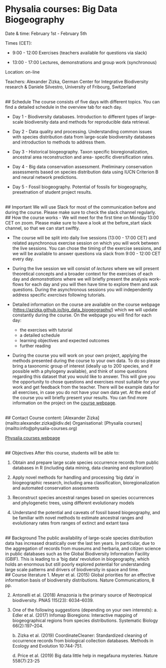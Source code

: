 
# Physalia courses: Big Data Biogeography

Date & time: February 1st - February 5th

Times (CET):

- 9:00 - 12:00 Exercises (teachers available for questions via slack)

- 13:00 - 17:00 Lectures, demonstrations and group work (synchronous)

Location: on-line

Teachers: Alexander Zizka, German Center for Integrative Biodiversity research & Daniele Silvestro, University of Fribourg, Switzerland

<br />
## Schedule
The course consists of five days with different topics. You can find a detailed schedule in the overview tab for each day.

- Day 1 - Biodiversity databases. Introduction to different types of large-scale biodiversity data and methods for reproducible data retrieval.

- Day 2 - Data quality and processing. Understanding common issues with species distribution data from large-scale biodiversity databases and introduction to methods to address them.

- Day 3 - Historical biogeography. Taxon specific bioregionalization, ancestral area reconstruction and area- specific diversification rates.

- Day 4 - Big data conservation assessment. Preliminary conservation assessments based on species distribution data using IUCN Criterion B and neural network predictions. 

- Day 5 - Fossil biogeography. Potential of fossils for biogeography, presetnation of student project results. 

<br />
## Important
We will use Slack for most of the communication before and during the course. Please make sure to check the slack channel regularly.

<br />
## How the course works
- We will meet for the first time on Monday 13:00 CET on zoom. Please make sure to have a look at the before_start slack channel, so that we can start swiftly.

- The course will be split into daily live sessions (13:00 - 17:00 CET) and related asynchronous exercise session on which you will work between the live sessions. You can chose the timing of the exercise sessions, and we will be available to answer questions via slack from 9:00 - 12:00 CET every day.

- During the live session we will consist of _lectures_ where we will present theoretical concepts and a broader context for the exercises of each day and _demonstrations_ where we will briefly present the analysis work-flows for each day and you will then have time to explore them and ask questions.  During the asynchronous sessions you will independently address specific _exercises_ following tutorials.

- Detailed information on the course are available on the course webpage (https://azizka.github.io/big_data_biogeography/) which we will update constantly during the course. On the webpage you will find for each day:
  - the exercises with tutorial
  - a detailed schedule
  - learning objectives and expected outcomes
  - further reading
  
- During the course you will work on your own project, applying the methods presented during the course to your own data. To do so please bring a taxonomic group of interest (ideally up to 200 species, and if possible with a phylogeny available), and think of some questions regarding this dataset that you would like to answer. This will give you the opportunity to chose questions and exercises most suitable for your work and get feedback from the teacher. There will be example data for all exercises, in case you do not have your own data yet. At the end of the course you will briefly present your results. You can find more information on the project on the [course webpage](https://azizka.github.io/big_data_biogeography/). 

<br />
## Contact
Course content: [Alexander Zizka](mailto:alexander.zizka@idiv.de)
Organisational: [Physalia courses](mailto:info@physalia-courses.org)

[Physalia courses webpage](https://www.physalia-courses.org/courses-workshops/course48/)

<br />
## Objectives
After this course, students will be able to:

1. Obtain and prepare large scale species occurrence records from public databases in R (including data mining, data cleaning and exploration)

2. Apply novel methods for handling and processing ‘big data’ in biogeographic research, including area classification, bioregionalization and automated conservation assessments

3. Reconstruct species ancestral ranges based on species occurrences and phylogenetic trees, using different evolutionary models

4. Understand the potential and caveats of fossil based biogeography, and be familiar with novel methods to estimate ancestral ranges and evolutionary rates from ranges of extinct and extant taxa

<br />
## Background
The public availability of large-scale species distribution data has increased drastically over the last ten years. In particular, due to the aggregation of records from museums and herbaria, and citizen science in public databases such as the Global Biodiversity Information Facility (GBIF). This is leading to a ‘big data’ revolution in biogeography, which holds an enormous but still poorly explored potential for understanding large scale patterns and drivers of biodiversity in space and time.

<br />
## Course literature
1.	Meyer et al. (2015)  Global priorities for an effective information basis of biodiversity distributions. Nature Communications, 8 pp.

2.	Antonelli et al. (2018) Amazonia is the primary source of Neotropical biodiversity. PNAS 115(23): 6034–6039.

3.	One of the following suggestions (depending on your own interests):
    a.	Edler et al. (2017) Infomap Bioregions: Interactive mapping of biogeographical regions from species distributions. Systematic Biology 66(2):197–204.
    
    b.	Zizka et al. (2019) CoordinateCleaner: Standardized cleaning of occurrence records from biological collection databases. Methods in Ecology and Evolution 10:744-751.
    
    d.	Price et al. (2019) Big data little help in megafauna mysteries. Nature 558(7):23-25